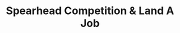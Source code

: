 ---
layout: course
title: Spearhead Competition & Land A Job
published: true
thumbnail: /assets/img/competition.jpg
type: Workshop
note: 
headline: A tailored 3-days workshop that gurantees fast and strong arrival to workforce for engineering students.
audience: Engineering Students
objectives:
    - Learn to develop a personalized career roadmap
    - Gain hands-on experience in crafting an effective curriculum vitae
    - Understand the importance of a strong online presence
    - Acquire practical skills in using GitHub
takeaways:
    - Optimized resume
    - Optimized LinkedIn profile
    - Optimized portfoilo website
description:
    Embark on a transformative 3-day workshop tailored for ambitious undergraduate engineering students. Day 1 focuses
    on strategic career planning and crafting a compelling CV. Day 2 delves into optimizing LinkedIn profiles and
    creating professional portfolio websites through hands-on web development sessions. Day 3 explores GitHub
    fundamentals and the world of open source projects, allowing participants to engage in collaborative contributions.
    Led by industry professionals, this interactive workshop provides a unique opportunity for skill enhancement,
    networking, and practical experiences essential for propelling engineering careers.
instructors:
    - name: Ahmad Mustapha
      img: /assets/img/instructor_amm.png
      link: https://ahmadm-dl.github.io/
assistants:
---